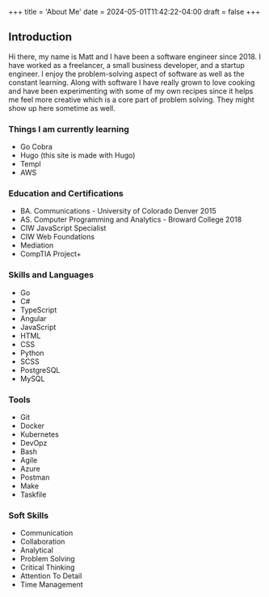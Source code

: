 +++
title = 'About Me'
date = 2024-05-01T11:42:22-04:00
draft = false
+++

## Introduction
Hi there, my name is Matt and I have been a software engineer since 2018.
I have worked as a freelancer, a small business developer, and a startup engineer. I enjoy the problem-solving aspect of software as well as the constant learning. Along with software I have really grown to love cooking and have been experimenting with some of my own recipes since it helps me feel more creative which is a core part of problem solving. They might show up here sometime as well.

### Things I am currently learning
- Go Cobra
- Hugo (this site is made with Hugo)
- Templ
- AWS

### Education and Certifications
- BA. Communications - University of Colorado Denver 2015
- AS. Computer Programming and Analytics - Broward College 2018
- CIW JavaScript Specialist
- CIW Web Foundations
- Mediation
- CompTIA Project+

### Skills and Languages
- Go
- C#
- TypeScript
- Angular
- JavaScript
- HTML
- CSS
- Python
- SCSS
- PostgreSQL
- MySQL

### Tools
- Git
- Docker
- Kubernetes
- DevOpz
- Bash
- Agile
- Azure
- Postman
- Make
- Taskfile

### Soft Skills
- Communication
- Collaboration
- Analytical
- Problem Solving
- Critical Thinking
- Attention To Detail
- Time Management